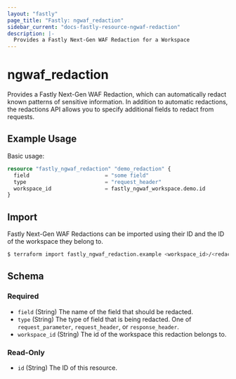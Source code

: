 ```yaml
---
layout: "fastly"
page_title: "Fastly: ngwaf_redaction"
sidebar_current: "docs-fastly-resource-ngwaf-redaction"
description: |-
  Provides a Fastly Next-Gen WAF Redaction for a Workspace
---
```


# ngwaf_redaction

Provides a Fastly Next-Gen WAF Redaction, which can automatically redact known patterns of sensitive information. 
In addition to automatic redactions, the redactions API allows you to specify additional fields to redact from requests.

## Example Usage

Basic usage:

```terraform
resource "fastly_ngwaf_redaction" "demo_redaction" {
  field                        = "some field"
  type                         = "request_header"
  workspace_id                 = fastly_ngwaf_workspace.demo.id
}
```

## Import

Fastly Next-Gen WAF Redactions can be imported using their ID and the ID of the workspace they belong to.

```sh
$ terraform import fastly_ngwaf_redaction.example <workspace_id>/<redaction_id>
```

<!-- schema generated by tfplugindocs -->
## Schema

### Required

- `field` (String) The name of the field that should be redacted.
- `type` (String) The type of field that is being redacted. One of `request_parameter`, `request_header`, or `response_header`.
- `workspace_id` (String) The id of the workspace this redaction belongs to.

### Read-Only

- `id` (String) The ID of this resource.